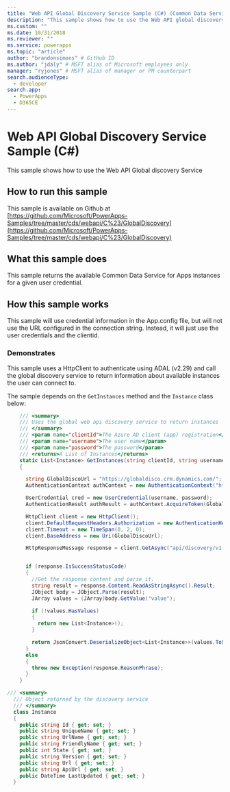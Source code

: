 ```yaml
---
title: "Web API Global Discovery Service Sample (C#) (Common Data Service for Apps) | Microsoft Docs" # Intent and product brand in a unique string of 43-59 chars including spaces
description: "This sample shows how to use the Web API global discovery service" # 115-145 characters including spaces. This abstract displays in the search result.
ms.custom: ""
ms.date: 10/31/2018
ms.reviewer: ""
ms.service: powerapps
ms.topic: "article"
author: "brandonsimons" # GitHub ID
ms.author: "jdaly" # MSFT alias of Microsoft employees only
manager: "ryjones" # MSFT alias of manager or PM counterpart
search.audienceType: 
  - developer
search.app: 
  - PowerApps
  - D365CE
---
```

# Web API Global Discovery Service Sample (C#)

This sample shows how to use the Web API Global discovery Service

## How to run this sample

This sample is available on Github at [https://github.com/Microsoft/PowerApps-Samples/tree/master/cds/webapi/C%23/GlobalDiscovery](https://github.com/Microsoft/PowerApps-Samples/tree/master/cds/webapi/C%23/GlobalDiscovery)

## What this sample does

This sample returns the available Common Data Service for Apps instances for a given user credential.

## How this sample works

This sample will use credential information in the App.config file, but will not use the URL configured in the connection string.
Instead, it will just use the user credentials and the clientid.

### Demonstrates

This sample uses a HttpClient to authenticate using ADAL (v2.29) and call the global discovery service to return information about available instances the user can connect to.

The sample depends on the `GetInstances` method and the `Instance` class below:

```csharp
    /// <summary>
    /// Uses the global web api discovery service to return instances
    /// </summary>
    /// <param name="clientId">The Azure AD client (app) registration</param>
    /// <param name="username">The user name</param>
    /// <param name="password">The password</param>
    /// <returns>A List of Instances</returns>
    static List<Instance> GetInstances(string clientId, string username, string password)
    {

      string GlobalDiscoUrl = "https://globaldisco.crm.dynamics.com/";
      AuthenticationContext authContext = new AuthenticationContext("https://login.microsoftonline.com", false);

      UserCredential cred = new UserCredential(username, password);
      AuthenticationResult authResult = authContext.AcquireToken(GlobalDiscoUrl, clientId, cred);

      HttpClient client = new HttpClient();
      client.DefaultRequestHeaders.Authorization = new AuthenticationHeaderValue("Bearer", authResult.AccessToken);
      client.Timeout = new TimeSpan(0, 2, 0);
      client.BaseAddress = new Uri(GlobalDiscoUrl);

      HttpResponseMessage response = client.GetAsync("api/discovery/v1.0/Instances", HttpCompletionOption.ResponseHeadersRead).Result;


      if (response.IsSuccessStatusCode)
      {
        //Get the response content and parse it.
        string result = response.Content.ReadAsStringAsync().Result;
        JObject body = JObject.Parse(result);
        JArray values = (JArray)body.GetValue("value");

        if (!values.HasValues)
        {
          return new List<Instance>();
        }

        return JsonConvert.DeserializeObject<List<Instance>>(values.ToString());
      }
      else
      {
        throw new Exception(response.ReasonPhrase);
      }
    }
```


```csharp
/// <summary>
  /// Object returned by the discovery service
  /// </summary>
  class Instance
  {
    public string Id { get; set; }
    public string UniqueName { get; set; }
    public string UrlName { get; set; }
    public string FriendlyName { get; set; }
    public int State { get; set; }
    public string Version { get; set; }
    public string Url { get; set; }
    public string ApiUrl { get; set; }
    public DateTime LastUpdated { get; set; }
  }
```

